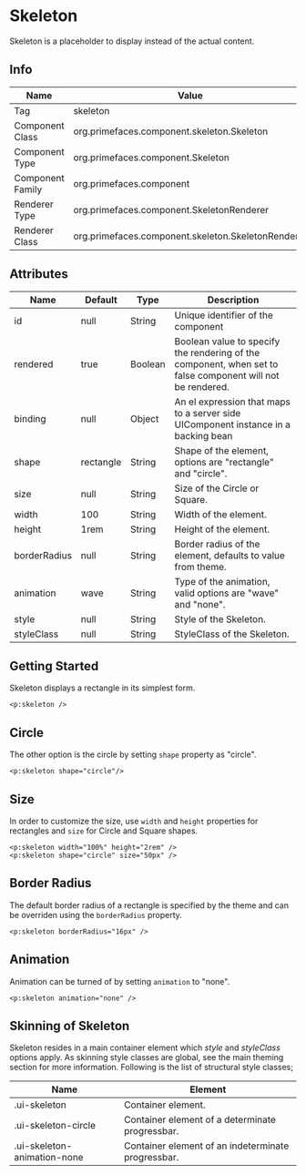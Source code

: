 # Skeleton

Skeleton is a placeholder to display instead of the actual content.

## Info

| Name | Value |
| --- | --- |
| Tag | skeleton
| Component Class | org.primefaces.component.skeleton.Skeleton
| Component Type | org.primefaces.component.Skeleton
| Component Family | org.primefaces.component
| Renderer Type | org.primefaces.component.SkeletonRenderer
| Renderer Class | org.primefaces.component.skeleton.SkeletonRenderer

## Attributes

| Name | Default | Type | Description | 
| --- | --- | --- | --- |
| id | null | String | Unique identifier of the component
| rendered | true | Boolean | Boolean value to specify the rendering of the component, when set to false component will not be rendered.
| binding | null | Object | An el expression that maps to a server side UIComponent instance in a backing bean
| shape | rectangle | String | Shape of the element, options are "rectangle" and "circle".
| size | null | String | Size of the Circle or Square.
| width | 100 | String | 	Width of the element.
| height | 1rem | String | Height of the element.
| borderRadius | null | String | Border radius of the element, defaults to value from theme.
| animation | wave | String | Type of the animation, valid options are "wave" and "none".
| style | null | String | Style of the Skeleton.
| styleClass | null | String | StyleClass of the Skeleton.

## Getting Started
Skeleton displays a rectangle in its simplest form.

```xhtml
<p:skeleton />
```

## Circle
The other option is the circle by setting ```shape``` property as "circle".

```xhtml
<p:skeleton shape="circle"/>
```

## Size
In order to customize the size, use ```width``` and ```height``` properties for rectangles and ```size``` for Circle 
and Square shapes.

```xhtml
<p:skeleton width="100%" height="2rem" />
<p:skeleton shape="circle" size="50px" />
```

## Border Radius
The default border radius of a rectangle is specified by the theme and can be overriden using the ```borderRadius``` 
property.

```xhtml
<p:skeleton borderRadius="16px" />
```

## Animation
Animation can be turned of by setting ```animation``` to "none".

```xhtml
<p:skeleton animation="none" />
```

## Skinning of Skeleton
Skeleton resides in a main container element which _style_ and _styleClass_ options apply. As skinning
style classes are global, see the main theming section for more information. Following is the list of
structural style classes;

| Name | Element |
| --- | --- |
|.ui-skeleton | Container element.
|.ui-skeleton-circle | Container element of a determinate progressbar.
|.ui-skeleton-animation-none | Container element of an indeterminate progressbar.
